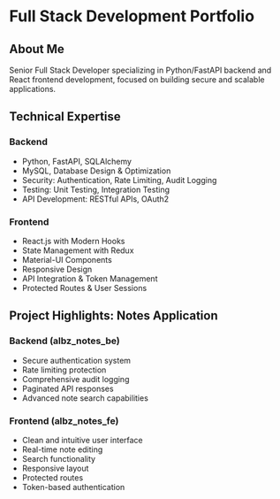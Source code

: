 # Full Stack Development Portfolio

## About Me
Senior Full Stack Developer specializing in Python/FastAPI backend and React frontend development, focused on building secure and scalable applications.

## Technical Expertise
### Backend
- Python, FastAPI, SQLAlchemy
- MySQL, Database Design & Optimization
- Security: Authentication, Rate Limiting, Audit Logging
- Testing: Unit Testing, Integration Testing
- API Development: RESTful APIs, OAuth2

### Frontend
- React.js with Modern Hooks
- State Management with Redux
- Material-UI Components
- Responsive Design
- API Integration & Token Management
- Protected Routes & User Sessions

## Project Highlights: Notes Application
### Backend (albz_notes_be)
- Secure authentication system
- Rate limiting protection
- Comprehensive audit logging
- Paginated API responses
- Advanced note search capabilities

### Frontend (albz_notes_fe)
- Clean and intuitive user interface
- Real-time note editing
- Search functionality
- Responsive layout
- Protected routes
- Token-based authentication
